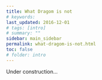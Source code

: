 ```yaml
---
title: What Dragom is not
# keywords:
last_updated: 2016-12-01
# tags: [intro]
# summary: ""
sidebar: main_sidebar
permalink: what-dragom-is-not.html
toc: false
# folder: intro
---
```


Under construction...

<!--
Not gui. Not web-based. But can integrate. Not Jenkins or Maven plugin, but maybe eventually.
-->